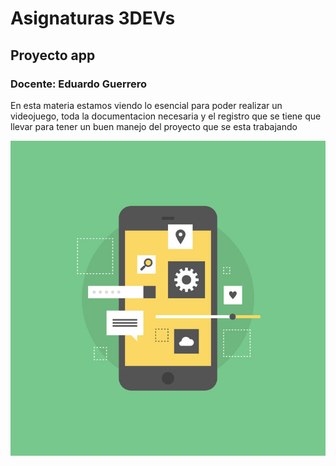 # Asignaturas 3DEVs

## Proyecto app
### Docente: Eduardo Guerrero

En esta materia estamos viendo lo esencial para poder realizar un videojuego, toda la documentacion necesaria y el registro que se tiene que llevar para tener un buen manejo del proyecto que se esta trabajando

![Imagen representativa](/assets/pro.jpg)
